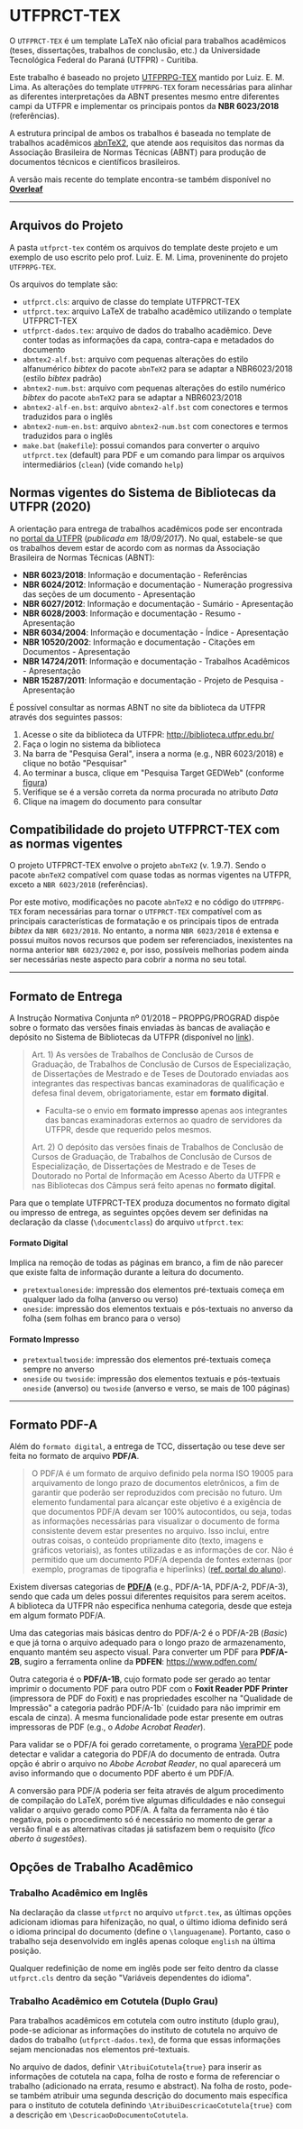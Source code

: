 # UTFPRCT-TEX

O `UTFPRCT-TEX` é um template LaTeX não oficial para trabalhos acadêmicos (teses, dissertações, trabalhos de conclusão, etc.) da Universidade Tecnológica Federal do Paraná (UTFPR) - Curitiba.

Este trabalho é baseado no projeto [UTFPRPG-TEX](https://www.overleaf.com/latex/templates/federal-university-of-technology-parana-academic-works/vvbtcwhwngcz) mantido por Luiz. E. M. Lima. As alterações do template `UTFPRPG-TEX` foram necessárias para alinhar as diferentes interpretações da ABNT presentes mesmo entre diferentes campi da UTFPR e implementar os principais pontos da **NBR 6023/2018** (referências).

A estrutura principal de ambos os trabalhos é baseada no template de trabalhos acadêmicos [abnTeX2](http://www.abntex.net.br), que atende aos requisitos das normas da Associação Brasileira de Normas Técnicas (ABNT) para produção de documentos técnicos e científicos brasileiros.

A versão mais recente do template encontra-se também disponível no [**Overleaf**](https://www.overleaf.com/latex/templates/utfprct-tex-template-para-trabalhos-academicos-da-utfpr/rgmcwpndsrgq)

---

## Arquivos do Projeto

A pasta `utfprct-tex` contém os arquivos do template deste projeto e um exemplo de uso escrito pelo prof. Luiz. E. M. Lima, proveninente do projeto `UTFPRPG-TEX`.

Os arquivos do template são:

- `utfprct.cls`: arquivo de classe do template UTFPRCT-TEX
- `utfprct.tex`: arquivo LaTeX de trabalho acadêmico utilizando o template UTFPRCT-TEX
- `utfprct-dados.tex`: arquivo de dados do trabalho acadêmico. Deve conter todas as informações da capa, contra-capa e metadados do documento
- `abntex2-alf.bst`: arquivo com pequenas alterações do estilo alfanumérico *bibtex* do pacote `abnTeX2` para se adaptar a NBR6023/2018 (estilo *bibtex* padrão)
- `abntex2-num.bst`: arquivo com pequenas alterações do estilo numérico *bibtex* do pacote `abnTeX2` para se adaptar a NBR6023/2018
- `abntex2-alf-en.bst`: arquivo `abntex2-alf.bst` com conectores e termos traduzidos para o inglês
- `abntex2-num-en.bst`: arquivo `abntex2-num.bst` com conectores e termos traduzidos para o inglês
- `make.bat` (`makefile`): possui comandos para converter o arquivo `utfprct.tex` (default) para PDF e um comando para limpar os arquivos intermediários (`clean`) (vide comando `help`)

## Normas vigentes do Sistema de Bibliotecas da UTFPR (2020)

A orientação para entrega de trabalhos acadêmicos pode ser encontrada no [portal da UTFPR](http://portal.utfpr.edu.br/biblioteca/trabalhos-academicos/orientacao-para-trabalhos-academicos) (*publicada em 18/09/2017*). No qual, estabele-se que os trabalhos devem estar de acordo com as normas da Associação Brasileira de Normas Técnicas (ABNT):

- **NBR 6023/2018**: Informação e documentação - Referências
- **NBR 6024/2012**: Informação e documentação - Numeração progressiva das seções de um documento - Apresentação
- **NBR 6027/2012**: Informação e documentação - Sumário - Apresentação
- **NBR 6028/2003**: Informação e documentação - Resumo - Apresentação
- **NBR 6034/2004**: Informação e documentação - Índice - Apresentação
- **NBR 10520/2002**: Informação e documentação - Citações em Documentos - Apresentação
- **NBR 14724/2011**: Informação e documentação - Trabalhos Acadêmicos - Apresentação
- **NBR 15287/2011**: Informação e documentação - Projeto de Pesquisa - Apresentação

É possível consultar as normas ABNT no site da biblioteca da UTFPR através dos seguintes passos:

1. Acesse o site da biblioteca da UTFPR: http://biblioteca.utfpr.edu.br/
2. Faça o login no sistema da biblioteca
3. Na barra de "Pesquisa Geral", insera a norma (e.g., NBR 6023/2018) e clique no botão "Pesquisar"
4. Ao terminar a busca, clique em "Pesquisa Target GEDWeb" (conforme [figura](./docs/img/access_abnt_utfpr_bib.png))
5. Verifique se é a versão correta da norma procurada no atributo *Data*
6. Clique na imagem do documento para consultar

## Compatibilidade do projeto UTFPRCT-TEX com as normas vigentes

O projeto UTFPRCT-TEX envolve o projeto `abnTeX2` (v. 1.9.7). Sendo o pacote `abnTeX2` compatível com quase todas as normas vigentes na UTFPR, exceto a `NBR 6023/2018` (referências).

Por este motivo, modificações no pacote `abnTeX2` e no código do `UTFPRPG-TEX` foram necessárias para tornar o `UTFPRCT-TEX` compatível com as principais características de formatação e os principais tipos de entrada *bibtex* da `NBR 6023/2018`. No entanto, a norma `NBR 6023/2018` é extensa e possui muitos novos recursos que podem ser referenciados, inexistentes na norma anterior `NBR 6023/2002` e, por isso, possíveis melhorias podem ainda ser necessárias neste aspecto para cobrir a norma no seu total.

---

## Formato de Entrega

A Instrução Normativa Conjunta nº 01/2018 – PROPPG/PROGRAD dispõe sobre o formato das versões finais enviadas às bancas de avaliação e depósito no Sistema de Bibliotecas da UTFPR (disponível no [link](http://portal.utfpr.edu.br/documentos/pesquisa-e-pos-graduacao/proppg/instrucoes-normativas-conjuntas/in-conjunta-proppg-prograd-01-2018.pdf)).

> Art. 1) As versões de Trabalhos de Conclusão de Cursos de Graduação, de Trabalhos de Conclusão de Cursos de Especialização, de Dissertações de Mestrado e de Teses de Doutorado enviadas aos integrantes das respectivas bancas examinadoras de qualificação e defesa final devem, obrigatoriamente, estar em **formato digital**.
>
>   * Faculta-se o envio em **formato impresso** apenas aos integrantes das bancas examinadoras externos ao quadro de servidores da UTFPR, desde que requerido pelos mesmos.
>
> Art. 2) O depósito das versões finais de Trabalhos de Conclusão de Cursos de Graduação, de Trabalhos de Conclusão de Cursos de Especialização, de Dissertações de Mestrado e de Teses de Doutorado no Portal de Informação em Acesso Aberto da UTFPR e nas Bibliotecas dos Câmpus será feito apenas no **formato digital**.

Para que o template UTFPRCT-TEX produza documentos no formato digital ou impresso  de entrega, as seguintes opções devem ser definidas na declaração da classe (`\documentclass`) do arquivo `utfprct.tex`:

#### Formato Digital

Implica na remoção de todas as páginas em branco, a fim de não parecer que existe falta de informação durante a leitura do documento.

* `pretextualoneside`: impressão dos elementos pré-textuais começa em qualquer lado da folha (anverso ou verso)
* `oneside`: impressão dos elementos textuais e pós-textuais no anverso da folha (sem folhas em branco para o verso)


#### Formato Impresso

* `pretextualtwoside`: impressão dos elementos pré-textuais começa sempre no anverso
* `oneside` ou `twoside`: impressão dos elementos textuais e  pós-textuais `oneside` (anverso) ou `twoside` (anverso e verso, se mais de 100 páginas)

---

## Formato PDF-A

Além do `formato digital`, a entrega de TCC, dissertação ou tese deve ser feita no formato de arquivo **PDF/A**.

> O PDF/A é um formato de arquivo definido pela norma ISO 19005 para arquivamento de longo prazo de documentos eletrônicos, a fim de garantir que poderão ser reproduzidos com precisão no futuro. Um elemento fundamental para alcançar este objetivo é a exigência de que documentos PDF/A devam ser 100% autocontidos, ou seja, todas as informações necessárias para visualizar o documento de forma consistente devem estar presentes no arquivo. Isso inclui, entre outras coisas, o conteúdo propriamente dito (texto, imagens e gráficos vetoriais), as fontes utilizadas e as informações de cor. Não é permitido que um documento PDF/A dependa de fontes externas (por exemplo, programas de tipografia e hiperlinks) ([ref. portal do aluno](http://portal.utfpr.edu.br/servidores/servicos-servidor/sei/manuais/manual-para-impressao-de-documentos-em-pdf-a-com-ocr.pdf)).

Existem diversas categorias de [**PDF/A**](https://en.wikipedia.org/wiki/PDF/A) (e.g., PDF/A-1A, PDF/A-2, PDF/A-3), sendo que cada um deles possui diferentes requisitos para serem aceitos. A biblioteca da UTFPR não especifica nenhuma categoria, desde que esteja em algum formato PDF/A.

Uma das categorias mais básicas dentro do PDF/A-2 é o PDF/A-2B (*Basic*) e que já torna o arquivo adequado para o longo prazo de armazenamento, enquanto mantém seu aspecto visual. Para converter um PDF para **PDF/A-2B**, sugiro a ferramenta online da **PDFEN**: https://www.pdfen.com/

Outra categoria é o **PDF/A-1B**, cujo formato pode ser gerado ao tentar imprimir o documento PDF para outro PDF com o **Foxit Reader PDF Printer** (impressora de PDF do Foxit) e nas propriedades escolher na "Qualidade de Impressão" a categoria padrão PDF/A-1b` (cuidado para não imprimir em escala de cinza). A mesma funcionalidade pode estar presente em outras impressoras de PDF (e.g., o *Adobe Acrobat Reader*).

Para validar se o PDF/A foi gerado corretamente, o programa [VeraPDF](https://verapdf.org/) pode detectar e validar a categoria do PDF/A do documento de entrada. Outra opção é abrir o arquivo no *Abobe Acrobat Reader*, no qual aparecerá um aviso informando que o documento PDF aberto é um PDF/A.

A conversão para PDF/A poderia ser feita através de algum procedimento de compilação do LaTeX, porém tive algumas dificuldades e não  consegui validar o arquivo gerado como PDF/A. A falta da ferramenta não é tão negativa, pois o procedimento só é necessário no momento de gerar a versão final e as alternativas citadas já satisfazem bem o requisito (*fico aberto à sugestões*).

## Opções de Trabalho Acadêmico

### Trabalho Acadêmico em Inglês

Na declaração da classe `utfprct` no arquivo `utfprct.tex`, as últimas opções adicionam idiomas para hifenização, no qual, o último idioma definido será o idioma principal do documento (define o `\languagename`). Portanto, caso o trabalho seja desenvolvido em inglês apenas coloque `english` na última posição.

Qualquer redefinição de nome em inglês pode ser feito dentro da classe `utfprct.cls` dentro da seção "Variáveis dependentes do idioma".

<!--Um exemplo do template em inglês está disponível no exemplo [utfprct-ingles](./docs/examples/utfprct-ingles).-->

### Trabalho Acadêmico em Cotutela  (Duplo Grau)

Para trabalhos acadêmicos em cotutela com outro instituto (duplo grau), pode-se adicionar as informações do instituto de cotutela no arquivo de dados do trabalho (`utfprct-dados.tex`), de forma que essas informações sejam mencionadas nos elementos pré-textuais.

No arquivo de dados, definir `\AtribuiCotutela{true}` para inserir as informações de cotutela na capa, folha de rosto e forma de referenciar o trabalho (adicionado na errata, resumo e abstract). Na folha de rosto, pode-se também atribuir uma segunda descrição do documento mais específica para o instituto de cotutela definindo `\AtribuiDescricaoCotutela{true}` com a descrição em `\DescricaoDoDocumentoCotutela`.

<!--Um exemplo do template de trabalho em cotutela (duplo grau) está disponível no exemplo [utfprct-cotutela](./docs/examples/utfprct-cotutela).-->

<!--# UTFPR-CT Latex Template

Unofficial LaTeX template for academic works (doctoral, master, and bachelor thesis, etc.) production of the Universidade Tecnológica Federal do Paraná (UTFPR), campus Curitiba.

This work is based on the [UTFPRPG-TEX](https://pt.overleaf.com/latex/templates/federal-university-of-technology-parana-ic-report/gkjvhwrtkvps)) project maintained by Luiz E. M. Lima. The main foundation of both projects is the [abnTeX2](http://www.abntex.net.br/) academic works template, which meets the standards requirements of the Brazilian Association of Technical Standards (ABNT) for development of technical and scientific Brazilian documents.
-->